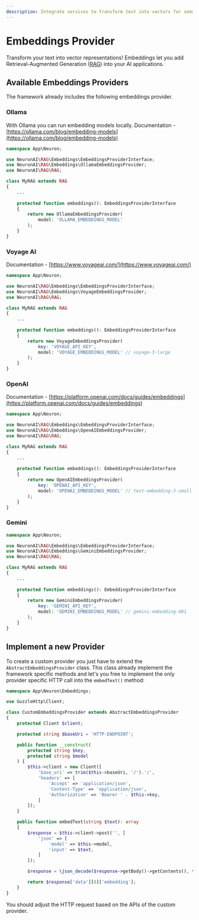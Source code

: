```yaml
---
description: Integrate services to transform text into vectors for semantic search.
---
```


# Embeddings Provider

Transform your text into vector representations! Embeddings let you add Retrieval-Augmented Generation ([RAG](../advanced/rag.md)) into your AI applications.

## Available Embeddings Providers

The framework already includes the following embeddings provider.

### Ollama

With Ollama you can run embedding models locally. Documentation - [https://ollama.com/blog/embedding-models](https://ollama.com/blog/embedding-models)

```php
namespace App\Neuron;

use NeuronAI\RAG\Embeddings\EmbeddingsProviderInterface;
use NeuronAI\RAG\Embeddings\OllamaEmbeddingsProvider;
use NeuronAI\RAG\RAG;

class MyRAG extends RAG
{
    ...
    
    protected function embeddings(): EmbeddingsProviderInterface
    {
        return new OllamaEmbeddingsProvider(
            model: 'OLLAMA_EMBEDDINGS_MODEL'
        );
    }
}
```

### Voyage AI

Documentation - [https://www.voyageai.com/](https://www.voyageai.com/)

```php
namespace App\Neuron;

use NeuronAI\RAG\Embeddings\EmbeddingsProviderInterface;
use NeuronAI\RAG\Embeddings\VoyageEmbeddingsProvider;
use NeuronAI\RAG\RAG;

class MyRAG extends RAG
{
    ...
    
    protected function embeddings(): EmbeddingsProviderInterface
    {
        return new VoyageEmbeddingsProvider(
            key: 'VOYAGE_API_KEY',
            model: 'VOYAGE_EMBEDDINGS_MODEL' // voyage-3-large
        );
    }
}
```

### OpenAI

Documentation - [https://platform.openai.com/docs/guides/embeddings](https://platform.openai.com/docs/guides/embeddings)

```php
namespace App\Neuron;

use NeuronAI\RAG\Embeddings\EmbeddingsProviderInterface;
use NeuronAI\RAG\Embeddings\OpenAIEmbeddingsProvider;
use NeuronAI\RAG\RAG;

class MyRAG extends RAG
{
    ...
    
    protected function embeddings(): EmbeddingsProviderInterface
    {
        return new OpenAIEmbeddingsProvider(
            key: 'OPENAI_API_KEY',
            model: 'OPENAI_EMBEDDINGS_MODEL' // text-embedding-3-small
        );
    }
}
```

### Gemini

```php
namespace App\Neuron;

use NeuronAI\RAG\Embeddings\EmbeddingsProviderInterface;
use NeuronAI\RAG\Embeddings\GeminiEmbeddingsProvider;
use NeuronAI\RAG\RAG;

class MyRAG extends RAG
{
    ...
    
    protected function embeddings(): EmbeddingsProviderInterface
    {
        return new GeminiEmbeddingsProvider(
            key: 'GEMINI_API_KEY',
            model: 'GEMINI_EMBEDDINGS_MODEL' // gemini-embedding-001
        );
    }
}
```

## Implement a new Provider

To create a custom provider you just have to extend the `AbstractEmbeddingsProvider` class. This class already implement the framework specific methods and let's you free to implement the only provider specific HTTP call into the `embedText()` method:

```php
namespace App\Neuron\Embeddings;

use GuzzleHttp\Client;

class CustomEmbeddingsProvider extends AbstractEmbeddingsProvider
{
    protected Client $client;

    protected string $baseUri = 'HTTP-ENDPOINT';

    public function __construct(
        protected string $key,
        protected string $model
    ) {
        $this->client = new Client([
            'base_uri' => trim($this->baseUri, '/').'/',
            'headers' => [
                'Accept' => 'application/json',
                'Content-Type' => 'application/json',
                'Authorization' => 'Bearer ' . $this->key,
            ]
        ]);
    }

    public function embedText(string $text): array
    {
        $response = $this->client->post('', [
            'json' => [
                'model' => $this->model,
                'input' => $text,
            ]
        ]);

        $response = \json_decode($response->getBody()->getContents(), true);

        return $response['data'][0]['embedding'];
    }
}
```

You should adjust the HTTP request based on the APIs of the custom provider.
